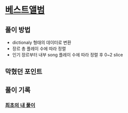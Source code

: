 # [베스트앨범](https://programmers.co.kr/learn/courses/30/lessons/42579)

## 풀이 방법
- dictionaly 형태의 데이터로 변환 
- 장르 총 플레이 수에 따라 정렬 
- 인기 장르부터 내부 song 플레이 수에 따라 정렬 후 0~2 slice 
## 막혔던 포인트 



## 풀이 기록 
### [최초의 내 풀이](./index.js)
    
<!-- ### [다른 사람의 풀이를 참고한 수정 풀이](./bestSolution.js) -->

